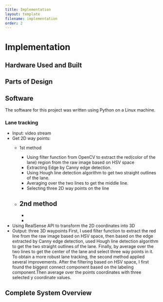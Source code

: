 ```yaml
---
title: Implementation
layout: template
filename: implementation
order: 2
--- 
```


# Implementation


## Hardware Used and Built

## Parts of Design

## Software
The software for this project was written using Python on a Linux machine.
### Lane tracking
- Input: video stream
- Get 2D way points:
  - 1st method
    - Using filter function from OpenCV to extract the red(color of the lane) region from the raw image based on  HSV space
    - Extracting Edge by Canny edge detection.
    - Using Hough line detection algorithm to get two straight outlines of the lane.
    - Averaging over the two lines to get the middle line.
    - Selecting three 2D way points on the line
    
  - 2nd method
    - 
    -
    -
 - Using RealSense API to transform the 2D coordinates into 3D
 - Output: three 3D waypoints
First, I used filter function to extract the red line from the raw image based on HSV space, then based on the edge extracted by Canny edge detection, used Hough line detection algorithm to get the two straight outlines of the lane. Finally, by average over the two lines to get the center of the lane and select three way points in it. To obtain a more robust lane tracking, the second method applied several improvements. After the filtering based on HSV space, I first found the biggest connect component based on the labeling component.Then average over the points coordinates with three selected y coordinate values.

  

## Complete System Overview
